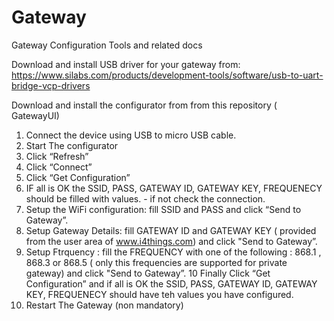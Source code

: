 # Gateway
Gateway Configuration Tools and related docs

Download and install USB driver for your gateway from: https://www.silabs.com/products/development-tools/software/usb-to-uart-bridge-vcp-drivers

Download and install the configurator from  from this repository ( GatewayUI)

1. Connect the device using USB to micro USB cable.
2. Start The configurator
3. Click “Refresh”
4. Click “Connect”
5. Click “Get Configuration”
6. IF all is OK the SSID, PASS, GATEWAY ID, GATEWAY KEY, FREQUENECY should be filled with values.  - if not check the connection.
7. Setup the WiFi configuration: fill SSID and PASS and click “Send  to Gateway”.
8. Setup Gateway Details: fill GATEWAY ID and GATEWAY KEY ( provided from the user area of www.i4things.com) and click "Send to Gateway”.
9. Setup Ftrquency : fill the FREQUENCY with one of the following : 868.1 , 868.3 or 868.5 ( only this frequencies are supported for private gateway) and click "Send to Gateway”.
10 Finally Click “Get Configuration” and if all is OK the SSID, PASS, GATEWAY ID, GATEWAY KEY, FREQUENECY should have teh values you have configured.
11. Restart The Gateway (non mandatory) 
